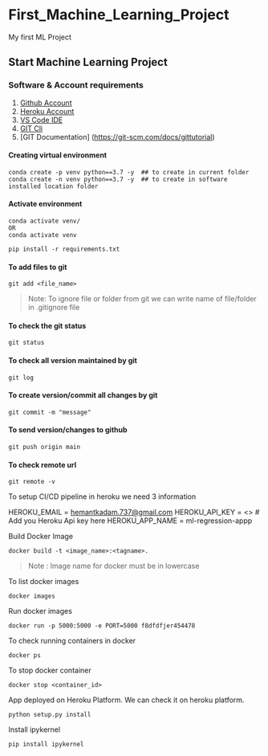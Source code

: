 # First_Machine_Learning_Project
My first ML Project

## Start Machine Learning Project
### Software & Account requirements
1. [Github Account](https://github.com/)
2. [Heroku Account](https://dashboard.heroku.com/)
3. [VS Code IDE](https://code.visualstudio.com/download)
4. [GIT Cli](https://git-scm.com/downloads)
5. [GIT Documentation] (https://git-scm.com/docs/gittutorial) 

#### Creating virtual environment
```
conda create -p venv python==3.7 -y  ## to create in current folder
conda create -n venv python==3.7 -y  ## to create in software installed location folder
```
#### Activate environment
```
conda activate venv/
OR
conda activate venv
```
```
pip install -r requirements.txt
```
#### To add files to git
```
git add <file_name>
```
> Note: To ignore file or folder from git we can write name of file/folder in .gitignore file


#### To check the git status
```
git status
```
#### To check all version maintained by git
```
git log
```
#### To create version/commit all changes by git
```
git commit -m "message"
```
#### To send version/changes to github
```
git push origin main
```
#### To check remote url
```
git remote -v
```  

To setup CI/CD pipeline in heroku we need 3 information

HEROKU_EMAIL = hemantkadam.737@gmail.com
HEROKU_API_KEY = <> # Add you Heroku Api key here
HEROKU_APP_NAME = ml-regression-appp


Build Docker Image
```
docker build -t <image_name>:<tagname>.
```
> Note : Image name for docker must be in lowercase

To list docker images
```
docker images
```


Run docker images
```
docker run -p 5000:5000 -e PORT=5000 f8dfdfjer454478
```

To check running containers in  docker
```
docker ps
```

To stop docker container
```
docker stop <container_id>
```
App deployed on Heroku Platform. We can check it on heroku platform.

```
python setup.py install
```

Install ipykernel
```
pip install ipykernel
```

